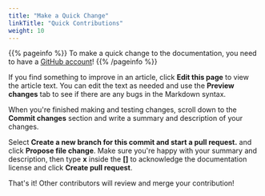 ```yaml
---
title: "Make a Quick Change"
linkTitle: "Quick Contributions"
weight: 10
---
```

{{% pageinfo %}}
To make a quick change to the documentation, you need to have a [GitHub account](https://github.com)!
{{% /pageinfo %}}

If you find something to improve in an article, click **Edit this page** to view the article text.
You can edit the text as needed and use the **Preview changes** tab to see if there are any bugs in the Markdown syntax.

When you're finished making and testing changes, scroll down to the **Commit changes** section and write a summary and description of your changes.

Select **Create a new branch for this commit and start a pull request.** and click **Propose file change**.
Make sure you're happy with your summary and description, then type **x** inside the **[]** to acknowledge the documentation license and click **Create pull request**.

That's it! Other contributors will review and merge your contribution!
